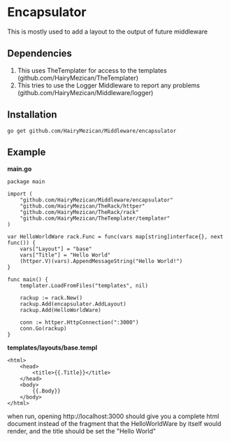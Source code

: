 # 	Encapsulator
This is mostly used to add a layout to the output of future middleware

## 	Dependencies
1.	This uses TheTemplater for access to the templates (github.com/HairyMezican/TheTemplater)
2. 	This tries to use the Logger Middleware to report any problems (github.com/HairyMezican/Middleware/logger)

##	Installation
`go get github.com/HairyMezican/Middleware/encapsulator`

## Example

__main.go__

	package main

	import (
		"github.com/HairyMezican/Middleware/encapsulator"
		"github.com/HairyMezican/TheRack/httper"
		"github.com/HairyMezican/TheRack/rack"
		"github.com/HairyMezican/TheTemplater/templater"
	)

	var HelloWorldWare rack.Func = func(vars map[string]interface{}, next func()) {
		vars["Layout"] = "base"
		vars["Title"] = "Hello World"
		(httper.V)(vars).AppendMessageString("Hello World!")
	}

	func main() {
		templater.LoadFromFiles("templates", nil)

		rackup := rack.New()
		rackup.Add(encapsulator.AddLayout)
		rackup.Add(HelloWorldWare)

		conn := httper.HttpConnection(":3000")
		conn.Go(rackup)
	}
	

__templates/layouts/base.templ__

	<html>
		<head>
			<title>{{.Title}}</title>
		</head>
		<body>
			{{.Body}}
		</body>
	</html>
	
when run, opening http://localhost:3000 should give you a complete html document instead of the fragment that the HelloWorldWare by itself would render, and the title should be set the "Hello World"